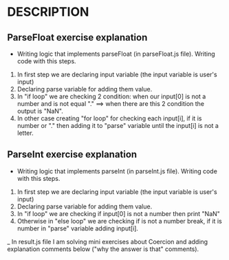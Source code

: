 # DESCRIPTION
## ParseFloat exercise explanation
- Writing logic that implements parseFloat (in parseFloat.js file). Writing code with this steps.
1. In first step we are declaring input variable (the input variable is user's input)
2. Declaring parse variable for adding them value.
3. In "if loop" we are checking 2 condition:  when our input[0] is not a number and is not equal "." ==> when there are this 2 condition the output is "NaN".
4. In other case creating "for loop" for checking each input[i], if it is number or "." then adding it to "parse" variable until the input[i] is not a letter.
 
## ParseInt exercise explanation
- Writing logic that implements parseInt (in parseInt.js file). Writing code with this steps.
1. In first step we are declaring input variable (the input variable is user's input)
2. Declaring parse variable for adding them value.
3. In "if loop" we are checking if input[0] is not a number then print "NaN"
4. Otherwise in "else loop" we are checking if is not a number break, if it is number in "parse" variable adding input[i].

_ In result.js file I am solving mini exercises about Coercion and adding explanation comments below ("why the answer is that" comments).